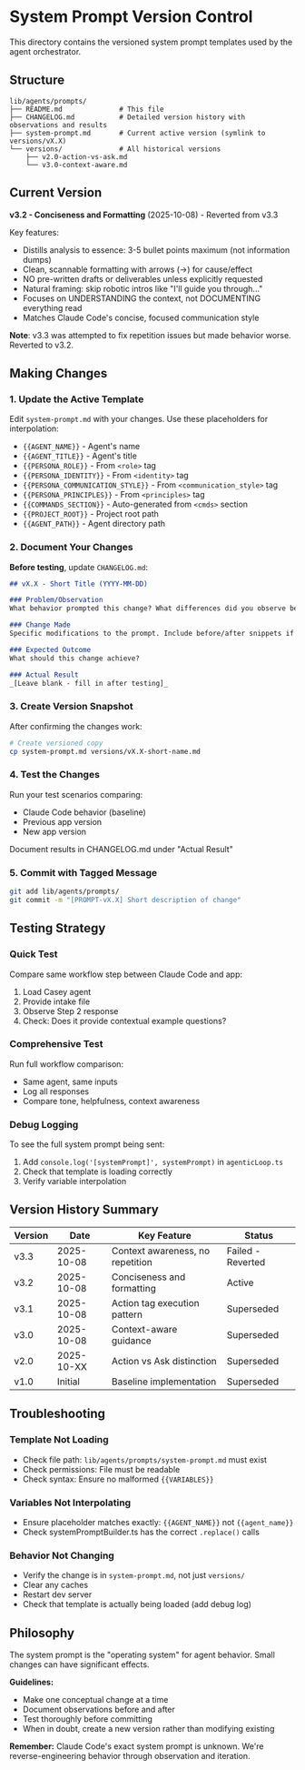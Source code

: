 # System Prompt Version Control

This directory contains the versioned system prompt templates used by the agent orchestrator.

## Structure

```
lib/agents/prompts/
├── README.md              # This file
├── CHANGELOG.md           # Detailed version history with observations and results
├── system-prompt.md       # Current active version (symlink to versions/vX.X)
└── versions/              # All historical versions
    ├── v2.0-action-vs-ask.md
    └── v3.0-context-aware.md
```

## Current Version

**v3.2 - Conciseness and Formatting** (2025-10-08) - Reverted from v3.3

Key features:
- Distills analysis to essence: 3-5 bullet points maximum (not information dumps)
- Clean, scannable formatting with arrows (→) for cause/effect
- NO pre-written drafts or deliverables unless explicitly requested
- Natural framing: skip robotic intros like "I'll guide you through..."
- Focuses on UNDERSTANDING the context, not DOCUMENTING everything read
- Matches Claude Code's concise, focused communication style

**Note**: v3.3 was attempted to fix repetition issues but made behavior worse. Reverted to v3.2.

## Making Changes

### 1. Update the Active Template

Edit `system-prompt.md` with your changes. Use these placeholders for interpolation:

- `{{AGENT_NAME}}` - Agent's name
- `{{AGENT_TITLE}}` - Agent's title
- `{{PERSONA_ROLE}}` - From `<role>` tag
- `{{PERSONA_IDENTITY}}` - From `<identity>` tag
- `{{PERSONA_COMMUNICATION_STYLE}}` - From `<communication_style>` tag
- `{{PERSONA_PRINCIPLES}}` - From `<principles>` tag
- `{{COMMANDS_SECTION}}` - Auto-generated from `<cmds>` section
- `{{PROJECT_ROOT}}` - Project root path
- `{{AGENT_PATH}}` - Agent directory path

### 2. Document Your Changes

**Before testing**, update `CHANGELOG.md`:

```markdown
## vX.X - Short Title (YYYY-MM-DD)

### Problem/Observation
What behavior prompted this change? What differences did you observe between Claude Code and the app?

### Change Made
Specific modifications to the prompt. Include before/after snippets if helpful.

### Expected Outcome
What should this change achieve?

### Actual Result
_[Leave blank - fill in after testing]_
```

### 3. Create Version Snapshot

After confirming the changes work:

```bash
# Create versioned copy
cp system-prompt.md versions/vX.X-short-name.md
```

### 4. Test the Changes

Run your test scenarios comparing:
- Claude Code behavior (baseline)
- Previous app version
- New app version

Document results in CHANGELOG.md under "Actual Result"

### 5. Commit with Tagged Message

```bash
git add lib/agents/prompts/
git commit -m "[PROMPT-vX.X] Short description of change"
```

## Testing Strategy

### Quick Test
Compare same workflow step between Claude Code and app:
1. Load Casey agent
2. Provide intake file
3. Observe Step 2 response
4. Check: Does it provide contextual example questions?

### Comprehensive Test
Run full workflow comparison:
- Same agent, same inputs
- Log all responses
- Compare tone, helpfulness, context awareness

### Debug Logging
To see the full system prompt being sent:
1. Add `console.log('[systemPrompt]', systemPrompt)` in `agenticLoop.ts`
2. Check that template is loading correctly
3. Verify variable interpolation

## Version History Summary

| Version | Date | Key Feature | Status |
|---------|------|-------------|--------|
| v3.3 | 2025-10-08 | Context awareness, no repetition | Failed - Reverted |
| v3.2 | 2025-10-08 | Conciseness and formatting | Active |
| v3.1 | 2025-10-08 | Action tag execution pattern | Superseded |
| v3.0 | 2025-10-08 | Context-aware guidance | Superseded |
| v2.0 | 2025-10-XX | Action vs Ask distinction | Superseded |
| v1.0 | Initial | Baseline implementation | Superseded |

## Troubleshooting

### Template Not Loading
- Check file path: `lib/agents/prompts/system-prompt.md` must exist
- Check permissions: File must be readable
- Check syntax: Ensure no malformed `{{VARIABLES}}`

### Variables Not Interpolating
- Ensure placeholder matches exactly: `{{AGENT_NAME}}` not `{{agent_name}}`
- Check systemPromptBuilder.ts has the correct `.replace()` calls

### Behavior Not Changing
- Verify the change is in `system-prompt.md`, not just `versions/`
- Clear any caches
- Restart dev server
- Check that template is actually being loaded (add debug log)

## Philosophy

The system prompt is the "operating system" for agent behavior. Small changes can have significant effects.

**Guidelines:**
- Make one conceptual change at a time
- Document observations before and after
- Test thoroughly before committing
- When in doubt, create a new version rather than modifying existing

**Remember:** Claude Code's exact system prompt is unknown. We're reverse-engineering behavior through observation and iteration.
